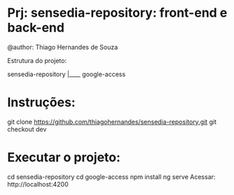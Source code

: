 # Prj: sensedia-repository: front-end e back-end
@author: Thiago Hernandes de Souza

Estrutura do projeto:

sensedia-repository
	|____ google-access

# Instruções:

git clone https://github.com/thiagohernandes/sensedia-repository.git
git checkout dev

# Executar o projeto:

cd sensedia-repository
cd google-access
npm install
ng serve
Acessar: http://localhost:4200





